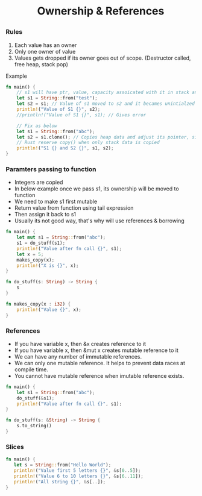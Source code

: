 <h1 style="text-align:center;"> Ownership & References </p>

### Rules

1. Each value has an owner
2. Only one owner of value
3. Values gets dropped if its owner goes out of scope. (Destructor called, free heap, stack pop)

Example

```rust
fn main() {
    // s1 will have ptr, value, capacity assoicated with it in stack and ptr location will be from heap
    let s1 = String::from("test");
    let s2 = s1; // Value of s1 moved to s2 and it becames unintialzed
    println!("Value of S1 {}", s2);
    //println!("Value of S1 {}", s1); // Gives error

    // Fix as below
    let s1 = String::from("abc");
    let s2 = s1.clone(); // Copies heap data and adjust its pointer, similar to deep copy
    // Rust reserve copy() when only stack data is copied
    println!("S1 {} and S2 {}", s1, s2);
}
```

### Paramters passing to function

- Integers are copied
- In below example once we pass s1, its ownership will be moved to function
- We need to make s1 first mutable
- Return value from function using tail expression
- Then assign it back to s1
- Usually its not good way, that's why will use references & borrowing

```rust
fn main() {
    let mut s1 = String::from("abc");
    s1 = do_stuff(s1);
    println!("Value after fn call {}", s1);
    let x = 5;
    makes_copy(x);
    println!("X is {}", x);
}

fn do_stuff(s: String) -> String {
    s
}

fn makes_copy(x : i32) {
    println!("Value {}", x);
}
```

### References

- If you have variable x, then &x creates reference to it
- If you have variable x, then &mut x creates mutable reference to it
- We can have any number of immutable references.
- We can only one mutable reference. It helps to prevent data races at compile time.
- You cannot have mutable reference when imutable reference exists.

```rust
fn main() {
    let s1 = String::from("abc");
    do_stuff(&s1);
    println!("Value after fn call {}", s1);
}

fn do_stuff(s: &String) -> String {
    s.to_string()
}
```

### Slices

```rust
fn main() {
   let s = String::from("Hello World");
   println!("Value first 5 letters {}", &s[0..5]);
   println!("Value 6 to 10 letters {}", &s[6..11]);
   println!("All string {}", &s[..]);
}
```
